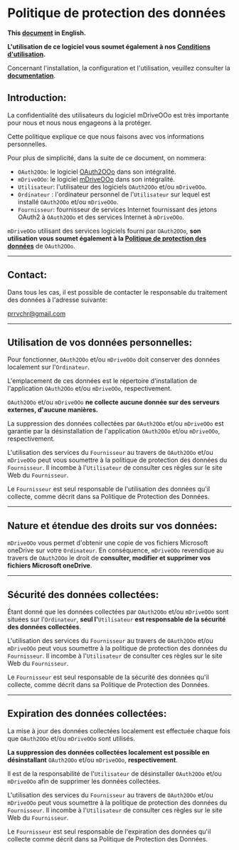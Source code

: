 # Politique de protection des données

**This [document][1] in English.**

**L'utilisation de ce logiciel vous soumet également à nos [Conditions d'utilisation][2].**

Concernant l'installation, la configuration et l'utilisation, veuillez consulter la **[documentation][3]**.

## Introduction:

La confidentialité des utilisateurs du logiciel mDriveOOo est très importante pour nous et nous nous engageons à la protéger.

Cette politique explique ce que nous faisons avec vos informations personnelles.

Pour plus de simplicité, dans la suite de ce document, on nommera:
- `OAuth2OOo`: le logiciel [OAuth2OOo][4] dans son intégralité.
- `mDriveOOo`: le logiciel [mDriveOOo][5] dans son intégralité.
- `Utilisateur`: l'utilisateur des logiciels `OAuth2OOo` et/ou `mDriveOOo`.
- `Ordinateur` : l'ordinateur personnel de l'`Utilisateur` sur lequel est installé `OAuth2OOo` et/ou `mDriveOOo`.
- `Fournisseur`: fournisseur de services Internet fournissant des jetons OAuth2 à `OAuth2OOo` et des services Internet à `mDriveOOo`.

`mDriveOOo` utilisant des services logiciels fourni par `OAuth2OOo`, **son utilisation vous soumet également à la [Politique de protection des données][6]** de `OAuth2OOo`.

___
## Contact:

Dans tous les cas, il est possible de contacter le responsable du traitement des données à l'adresse suivante:

prrvchr@gmail.com

___
## Utilisation de vos données personnelles:

Pour fonctionner, `OAuth2OOo` et/ou `mDriveOOo` doit conserver des données localement sur l'`Ordinateur`.

L'emplacement de ces données est le répertoire d'installation de l'application `OAuth2OOo` et/ou `mDriveOOo`, respectivement.

`OAuth2OOo` et/ou `mDriveOOo` **ne collecte aucune donnée sur des serveurs externes, d'aucune manières.**

La suppression des données collectées par `OAuth2OOo` et/ou `mDriveOOo` est garantie par la désinstallation de l'application `OAuth2OOo` et/ou `mDriveOOo`, respectivement.

L'utilisation des services du `Fournisseur` au travers de `OAuth2OOo` et/ou `mDriveOOo` peut vous soumettre à la politique de protection des données du `Fournisseur`. Il incombe à l'`Utilisateur` de consulter ces règles sur le site Web du `Fournisseur`.

Le `Fournisseur` est seul responsable de l'utilisation des données qu'il collecte, comme décrit dans sa Politique de Protection des Données.

___
## Nature et étendue des droits sur vos données:

`mDriveOOo` vous permet d'obtenir une copie de vos fichiers Microsoft oneDrive sur votre `Ordinateur`. En conséquence, `mDriveOOo` revendique au travers de `OAuth2OOo` le droit de **consulter, modifier et supprimer vos fichiers Microsoft oneDrive**.

___
## Sécurité des données collectées:

Étant donné que les données collectées par `OAuth2OOo` et/ou `mDriveOOo` sont situées sur l'`Ordinateur`, **seul l'**`Utilisateur` **est responsable de la sécurité des données collectées**.

L'utilisation des services du `Fournisseur` au travers de `OAuth2OOo` et/ou `mDriveOOo` peut vous soumettre à la politique de protection des données du `Fournisseur`. Il incombe à l'`Utilisateur` de consulter ces règles sur le site Web du `Fournisseur`.

Le `Fournisseur` est seul responsable de la sécurité des données qu'il collecte, comme décrit dans sa Politique de Protection des Données.

___
## Expiration des données collectées:

La mise à jour des données collectées localement est effectuée chaque fois que `OAuth2OOo` et/ou `mDriveOOo` sont utilisés.

**La suppression des données collectées localement est possible en désinstallant** `OAuth2OOo` et/ou `mDriveOOo`, **respectivement**.

Il est de la responsabilité de l'`Utilisateur` de désinstaller `OAuth2OOo` et/ou `mDriveOOo` afin de supprimer les données collectées.

L'utilisation des services du `Fournisseur` au travers de `OAuth2OOo` et/ou `mDriveOOo` peut vous soumettre à la politique de protection des données du `Fournisseur`. Il incombe à l'`Utilisateur` de consulter ces règles sur le site Web du `Fournisseur`.

Le `Fournisseur` est seul responsable de l'expiration des données qu'il collecte comme décrit dans sa Politique de Protection des Données.

[1]: <https://prrvchr.github.io/mDriveOOo/source/mDriveOOo/registration/PrivacyPolicy_en>
[2]: <https://prrvchr.github.io/mDriveOOo/source/mDriveOOo/registration/TermsOfUse_fr>
[3]: <https://prrvchr.github.io/mDriveOOo/README_fr>
[4]: <https://github.com/prrvchr/OAuth2OOo/raw/master/OAuth2OOo.oxt>
[5]: <https://github.com/prrvchr/mDriveOOo/raw/master/mDriveOOo.oxt>
[6]: <https://prrvchr.github.io/OAuth2OOo/source/OAuth2OOo/registration/PrivacyPolicy_fr>
